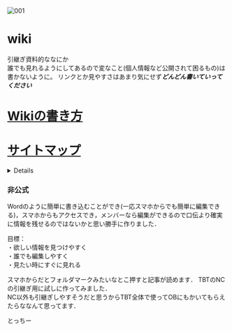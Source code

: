 ![001](https://user-images.githubusercontent.com/103260061/162473624-96371ee1-522d-41cd-b4b8-7e6e2c49657b.png)
# wiki
引継ぎ資料的ななにか  
誰でも見れるようにしてあるので変なこと(個人情報など公開されて困るもの)は書かないように。
リンクとか見やすさはあまり気にせず***どんどん書いていってください***

# [Wikiの書き方](Wiki/その他/Wikiの書き方.md)  
# [サイトマップ](Wiki) 
 <details>

## [翼班](Wiki/翼班)  
## [FF班](Wiki/FF班)  
## [試験系](Wiki/試験系) 
## <details>

[TF](Wiki/試験系/TF)  
## </details>
</details>


### 非公式

Wordのように簡単に書き込むことができ(一応スマホからでも簡単に編集できる)，スマホからもアクセスでき，メンバーなら編集ができるので口伝より確実に情報を残せるのではないかと思い勝手に作りました．

目標：  
・欲しい情報を見つけやすく  
・誰でも編集しやすく  
・見たい時にすぐに見れる  

スマホからだとフォルダマークみたいなとこ押すと記事が読めます．
TBTのNCの引継ぎ用に試しに作ってみました．  
NC以外も引継ぎしやすそうだと思うからTBT全体で使ってOBにもかいてもらえたらななんて思ってます．

とっちー
